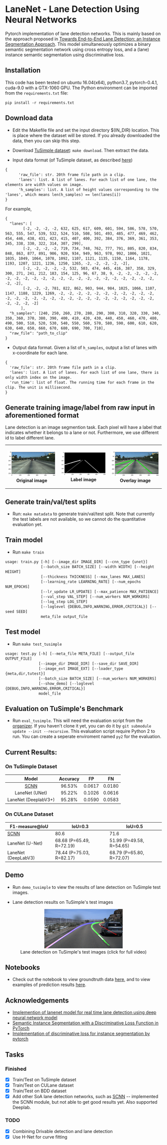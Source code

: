 # LaneNet - Lane Detection Using Neural Networks

Pytorch implementation of lane detection networks. This is mainly based on the approach proposed in [Towards End-to-End Lane Detection: an Instance Segmentation Approach](https://arxiv.org/abs/1802.05591). This model simultaneously optimizes a binary semantic segmentation network using cross entropy loss, and a (lane) instance semantic segmentation using discriminative loss.

## Installation
This code has been tested on ubuntu 16.04(x64), python3.7, pytorch-0.4.1, cuda-9.0 with a GTX-1060 GPU. 
The Python environment can be imported from the `requirements.txt` file:
```
pip install -r requirements.txt
```

## Download data
- Edit the Makefile file and set the input directory $(IN_DIR) location. This is place where the dataset will be stored. If you already downloaded the data, then you can skip this step.
- Download [TuSimple dataset](https://github.com/TuSimple/tusimple-benchmark/wiki): `make download`.  Then extract the data.

- Input data format (of TuSimple dataset, as described [here](https://github.com/TuSimple/tusimple-benchmark/tree/master/doc/lane_detection))
```
{
      'raw_file': str. 20th frame file path in a clip.
      'lanes': list. A list of lanes. For each list of one lane, the elements are width values on image.
      'h_samples': list. A list of height values corresponding to the 'lanes', which means len(h_samples) == len(lanes[i])
}
```

For example,
```
{
  "lanes": [
        [-2, -2, -2, -2, 632, 625, 617, 609, 601, 594, 586, 578, 570, 563, 555, 547, 539, 532, 524, 516, 508, 501, 493, 485, 477, 469, 462, 454, 446, 438, 431, 423, 415, 407, 400, 392, 384, 376, 369, 361, 353, 345, 338, 330, 322, 314, 307, 299],
        [-2, -2, -2, -2, 719, 734, 748, 762, 777, 791, 805, 820, 834, 848, 863, 877, 891, 906, 920, 934, 949, 963, 978, 992, 1006, 1021, 1035, 1049, 1064, 1078, 1092, 1107, 1121, 1135, 1150, 1164, 1178, 1193, 1207, 1221, 1236, 1250, 1265, -2, -2, -2, -2, -2],
        [-2, -2, -2, -2, -2, 532, 503, 474, 445, 416, 387, 358, 329, 300, 271, 241, 212, 183, 154, 125, 96, 67, 38, 9, -2, -2, -2, -2, -2, -2, -2, -2, -2, -2, -2, -2, -2, -2, -2, -2, -2, -2, -2, -2, -2, -2, -2, -2],
        [-2, -2, -2, 781, 822, 862, 903, 944, 984, 1025, 1066, 1107, 1147, 1188, 1229, 1269, -2, -2, -2, -2, -2, -2, -2, -2, -2, -2, -2, -2, -2, -2, -2, -2, -2, -2, -2, -2, -2, -2, -2, -2, -2, -2, -2, -2, -2, -2, -2, -2]
       ],
  "h_samples": [240, 250, 260, 270, 280, 290, 300, 310, 320, 330, 340, 350, 360, 370, 380, 390, 400, 410, 420, 430, 440, 450, 460, 470, 480, 490, 500, 510, 520, 530, 540, 550, 560, 570, 580, 590, 600, 610, 620, 630, 640, 650, 660, 670, 680, 690, 700, 710],
  "raw_file": "path_to_clip"
}
```
- Output data format. Given a list of `h_samples`, output a list of lanes with x-coordinate for each lane.
```
{
  'raw_file': str. 20th frame file path in a clip.
  'lanes': list. A list of lanes. For each list of one lane, there is only width index on the image.
  'run_time': list of float. The running time for each frame in the clip. The unit is millisecond.
}
```

## Generate training image/label from raw input in aforementioned format
Lane detection is an image segmention task. Each pixel will have a label that indicates whether it belongs to a lane or not. Furthermore, we use different id to label different lane. 

<table style="width:100%">
  <tr>
    <th>
      <p align="center">
 <a href="https://youtu.be/WBNw1tKe4xE"><img src="./demo/example_org.png" alt="Original image" width="100%" height="100%"></a>
 <br>Original image
</p>
    </th>
    <th>
      <p align="center">
 <a href="https://youtu.be/2TiQuKux3JU"><img src="./demo/example_label.png" alt="Label image" width="100%" height="100%"></a>
 <br>Label image
</p>
    </th>
    <th>
      <p align="center">
 <a href="https://youtu.be/enVAMUN2qmE"><img src="./demo/example_overlay.png" alt="Overlay image" width="100%" height="100%"></a>
 <br>Overlay image
</p>
    </th>
  </tr>
</table>

## Generate train/val/test splits
- Run: `make matadata` to generate train/val/test split. Note that currently the test labels are not available, so we cannot do the quantitative evaluation yet. 

## Train model
- Run `make train`

```
usage: train.py [-h] [--image_dir IMAGE_DIR] [--cnn_type {unet}]
                [--batch_size BATCH_SIZE] [--width WIDTH] [--height HEIGHT]
                [--thickness THICKNESS] [--max_lanes MAX_LANES]
                [--learning_rate LEARNING_RATE] [--num_epochs NUM_EPOCHS]
                [--lr_update LR_UPDATE] [--max_patience MAX_PATIENCE]
                [--val_step VAL_STEP] [--num_workers NUM_WORKERS]
                [--log_step LOG_STEP]
                [--loglevel {DEBUG,INFO,WARNING,ERROR,CRITICAL}] [--seed SEED]
                meta_file output_file
```

## Test model
- Run `make test_tusimple`

```
usage: test.py [-h] [--meta_file META_FILE] [--output_file OUTPUT_FILE]
               [--image_dir IMAGE_DIR] [--save_dir SAVE_DIR]
               [--image_ext IMAGE_EXT] [--loader_type {meta,dir,tutest}]
               [--batch_size BATCH_SIZE] [--num_workers NUM_WORKERS]
               [--show_demo] [--loglevel {DEBUG,INFO,WARNING,ERROR,CRITICAL}]
               model_file
```
## Evaluation on TuSimple's Benchmark
- Run `eval_tusimple`. This will need the evaluation script from the [organizer](https://github.com/TuSimple/tusimple-benchmark). If you haven't clone it yet, you can do it by `git submodule update --init --recursive`. This evaluation script require Python 2 to run. You can create a seperate enviroment named `py2` for the evaluation. 


## Current Results:

### On TuSimple Dataset 
|Model|Accuracy|FP|FN|
|:---:|:---:|:---:|:---:|
|[SCNN](https://github.com/XingangPan/SCNN)|96.53%|0.0617|0.0180|
| LaneNet (UNet) |95.22% | 0.1026 |0.0616 |
| LaneNet (DeeplabV3+) |95.28% | 0.0590 |0.0583 |

### On CULane Dataset

| F1-measure@IoU | IoU=0.3                      | IoU=0.5 |
|----------------|------------------------------|---------|
|[SCNN](https://github.com/XingangPan/SCNN)|    80.6      | 71.6    |
| LaneNet (U-Net)  | 68.68 (P=65.49, R=72.19)     | 51.99 (P=49.58, R=54.65)    |
| LaneNet (DeepLabV3)| 78.44 (P=75.03, R=82.17)     | 68.79 (P=65.80, R=72.07)    |

## Demo 
- Run `demo_tusimple` to view the results of lane detection on TuSimple test images.

- Lane detection results on TuSimple's test images
<p align="center">
 <a href="https://youtu.be/tFj3mUFFbIw"><img src="./demo/test_tusimple.gif" alt="Lane detection on TuSimple's test images
" width="50%" height="50%"></a>
 <br>Lane detection on TuSimple's test images (click for full video)
</p>

## Notebooks
- Check out the notebook to view groundtruth data [here](notebooks/view_groundtruth.ipynb), and to view examples of prediction results [here](notebooks/view_prediction.ipynb).

## Acknowledgements
- [Implemention of lanenet model for real time lane detection using deep neural network model](https://github.com/MaybeShewill-CV/lanenet-lane-detection)
- [Semantic Instance Segmentation with a Discriminative Loss Function in PyTorch](https://github.com/Wizaron/instance-segmentation-pytorch)
- [Implementation of discriminative loss for instance segmentation by pytorch](https://github.com/nyoki-mtl/pytorch-discriminative-loss)

## Tasks

### Finished
- [x] Train/Test on TuSimple dataset
- [x] Train/Test on CULane dataset
- [x] Train/Test on BDD dataset
- [x] Add other SoA lane detection networks, such as [SCNN](https://github.com/XingangPan/SCNN) -- implemented the SCNN module, but not able to get good results yet. Also supported Deeplab.  
### TODO
- [x] Combining Drivable detection and lane detection
- [x] Use H-Net for curve fitting 
